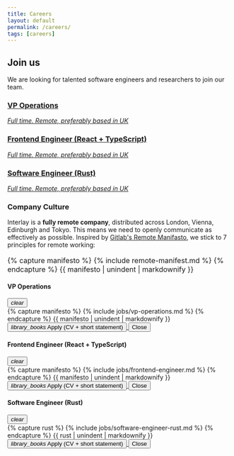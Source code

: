 ```yaml
---
title: Careers
layout: default
permalink: /careers/
tags: [careers]
---
```


<div class="main">
  <div class="container">
    <div class="section">
    <h2>Join us</h2>
      We are looking for talented software engineers and researchers to join our team.
      <div class="row">
        <div class="col-md-12">
          <div class="card">
            <div class="card-body" data-toggle="modal" data-target="#vp-operations">
              <a href="javascript:void(0)">
                <h3>VP Operations</h3>
                <i>Full time. Remote, preferably based in UK</i>
              </a>
            </div>
          </div>
          <div class="card">
            <div class="card-body" data-toggle="modal" data-target="#frontend-engineer">
              <a href="javascript:void(0)">
                <h3>Frontend Engineer (React + TypeScript)</h3>
                <i>Full time. Remote, preferably based in UK</i>
              </a>
            </div>
          </div>
          <div class="card">
            <div class="card-body" data-toggle="modal" data-target="#rust-se">
              <a href="javascript:void(0)">
                <h3>Software Engineer (Rust)</h3>
                <i>Full time. Remote, preferably based in UK</i>
              </a>
            </div>
          </div>
        </div>
      </div>
      <h3>Company Culture</h3>
        Interlay is a <b>fully remote company</b>, distributed across London, Vienna, Edinburgh and Tokyo. This means we need to openly communicate as effectively as possible.
        Inspired by <a href="https://about.gitlab.com/blog/2015/04/08/the-remote-manifesto/" target="__blank" rel="nofollow">Gitlab's Remote Manifasto</a>, we stick to 7 principles for remote working:
        <br/>
        <br/>
        <div style="font-size: 1rem; !important">
        {% capture manifesto %}
          {% include remote-manifest.md %}
        {% endcapture %}
        {{ manifesto | unindent | markdownify }}
        </div>
      </div>
  </div>
</div>

<div class="modal fade" id="vp-operations" tabindex="-1" role="dialog">
  <div class="modal-dialog" role="document">
    <div class="modal-content">
      <div class="modal-header">
        <h4 class="modal-title"><b>VP Operations</b></h4>
        <button type="button" class="close" data-dismiss="modal" aria-label="Close">
          <i class="material-icons">clear</i>
        </button>
      </div>
      <div class="modal-body">
       {% capture manifesto %}
          {% include jobs/vp-operations.md %}
        {% endcapture %}
        {{ manifesto | unindent | markdownify }}
        <br/>
      </div>
      <div class="modal-footer">
        <a href="mailto:careers@interlay.io?subject=Application - VP Operations" target="__blank">
          <button class="btn btn-block btn-primary">
            <i class="material-icons">library_books</i> Apply (CV + short statement)
          </button>
        </a>
        <button type="button" class="btn btn-block" data-dismiss="modal">Close</button>
      </div>
    </div>
  </div>
</div>

<div class="modal fade" id="frontend-engineer" tabindex="-1" role="dialog">
  <div class="modal-dialog" role="document">
    <div class="modal-content">
      <div class="modal-header">
        <h4 class="modal-title"><b>Frontend Engineer (React + TypeScript)</b></h4>
        <button type="button" class="close" data-dismiss="modal" aria-label="Close">
          <i class="material-icons">clear</i>
        </button>
      </div>
      <div class="modal-body">
       {% capture manifesto %}
          {% include jobs/frontend-engineer.md %}
        {% endcapture %}
        {{ manifesto | unindent | markdownify }}
        <br/>
      </div>
      <div class="modal-footer">
        <a href="mailto:careers@interlay.io?subject=Application - VP Operations" target="__blank">
          <button class="btn btn-block btn-primary">
            <i class="material-icons">library_books</i> Apply (CV + short statement)
          </button>
        </a>
        <button type="button" class="btn btn-block" data-dismiss="modal">Close</button>
      </div>
    </div>
  </div>
</div>

<div class="modal fade" id="rust-se" tabindex="-1" role="dialog">
  <div class="modal-dialog" role="document">
    <div class="modal-content">
      <div class="modal-header">
        <h4 class="modal-title"><b>Software Engineer (Rust)</b></h4>
        <button type="button" class="close" data-dismiss="modal" aria-label="Close">
          <i class="material-icons">clear</i>
        </button>
      </div>
      <div class="modal-body">
       {% capture rust %}
          {% include jobs/software-engineer-rust.md %}
        {% endcapture %}
        {{ rust | unindent | markdownify }}
        <br/>
      </div>
      <div class="modal-footer">
        <a href="mailto:careers@interlay.io?subject=Application - VP Operations" target="__blank">
          <button class="btn btn-block btn-primary">
            <i class="material-icons">library_books</i> Apply (CV + short statement)
          </button>
        </a>
        <button type="button" class="btn btn-block" data-dismiss="modal">Close</button>
      </div>
    </div>
  </div>
</div>
